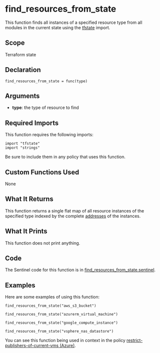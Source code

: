 # find_resources_from_state
This function finds all instances of a specified resource type from all modules in the current state using the [tfstate](https://www.terraform.io/docs/enterprise/sentinel/import/tfstate.html) import.

## Scope
Terraform state

## Declaration
`find_resources_from_state = func(type)`

## Arguments
* **type**: the type of resource to find

## Required Imports
This function requires the following imports:
```
import "tfstate"
import "strings"
```
Be sure to include them in any policy that uses this function.

## Custom Functions Used
None

## What It Returns
This function returns a single flat map of all resource instances of the specified type indexed by the complete [addresses](https://www.terraform.io/docs/internals/resource-addressing.html) of the instances.

## What It Prints
This function does not print anything.

## Code
The Sentinel code for this function is in [find_resources_from_state.sentinel](./find_resources_from_state.sentinel).

## Examples
Here are some examples of using this function:
```
find_resources_from_state("aws_s3_bucket")

find_resources_from_state("azurerm_virtual_machine")

find_resources_from_state("google_compute_instance")

find_resources_from_state("vsphere_nas_datastore")
```
You can see this function being used in context in the policy [restrict-publishers-of-current-vms (Azure)](../../azure/restrict-publishers-of-current-vms.sentinel).
